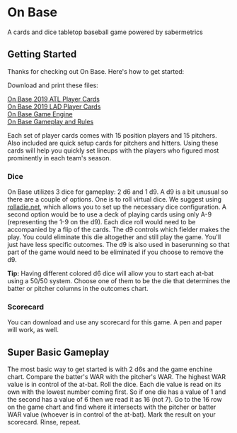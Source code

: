 # On Base
A cards and dice tabletop baseball game powered by sabermetrics

## Getting Started
Thanks for checking out On Base. Here's how to get started:

Download and print these files:

[On Base 2019 ATL Player Cards](https://github.com/brianhaferkamp/onbase/raw/main/2019%20ATL%20Player%20Cards.pdf)\
[On Base 2019 LAD Player Cards](https://github.com/brianhaferkamp/onbase/raw/main/2019%20LAD%20Player%20Cards.pdf)\
[On Base Game Engine](https://github.com/brianhaferkamp/onbase/raw/main/On%20Base%20Play%20Chart.pdf)\
[On Base Gameplay and Rules](https://github.com/brianhaferkamp/onbase/raw/main/On%20Base%20Gameplay.pdf)

Each set of player cards comes with 15 position players and 15 pitchers. Also included are quick setup cards for pitchers and hitters. Using these cards will help you quickly set lineups with the players who figured most prominently in each team's season. 

### Dice
On Base utilizes 3 dice for gameplay: 2 d6 and 1 d9. A d9 is a bit unusual so there are a couple of options. One is to roll virtual dice. We suggest using [rolladie.net](https://rolladie.net/#!numbers=1&high=6&length=1&sets=1-1-6%7C1-1-9&last_roll_only=false&totals_only=false&start=false), which allows you to set up the necessary dice configuration. A second option would be to use a deck of playing cards using only A-9 (representing the 1-9 on the d9). Each dice roll would need to be accompanied by a flip of the cards. The d9 controls which fielder makes the play. You could eliminate this die altogether and still play the game. You'll just have less specific outcomes. The d9 is also used in baserunning so that part of the game would need to be eliminated if you choose to remove the d9.

**Tip:** Having different colored d6 dice will allow you to start each at-bat using a 50/50 system. Choose one of them to be the die that determines the batter or pitcher columns in the outcomes chart.

### Scorecard
You can download and use any scorecard for this game. A pen and paper will work, as well.

## Super Basic Gameplay
The most basic way to get started is with 2 d6s and the game enchine chart. Compare the batter's WAR with the pitcher's WAR. The highest WAR value is in control of the at-bat. Roll the dice. Each die value is read on its own with the lowest number coming first. So if one die has a value of 1 and the second has a value of 6 then we read it as 16 (not 7). Go to the 16 row on the game chart and find where it intersects with the pitcher or batter WAR value (whoever is in control of the at-bat). Mark the result on your scorecard. Rinse, repeat.
